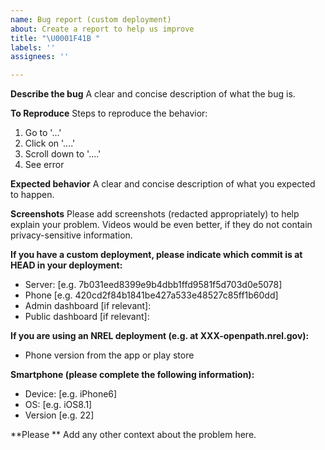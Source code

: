 ```yaml
---
name: Bug report (custom deployment)
about: Create a report to help us improve
title: "\U0001F41B "
labels: ''
assignees: ''

---
```


**Describe the bug**
A clear and concise description of what the bug is.

**To Reproduce**
Steps to reproduce the behavior:
1. Go to '...'
2. Click on '....'
3. Scroll down to '....'
4. See error

**Expected behavior**
A clear and concise description of what you expected to happen.

**Screenshots**
Please add screenshots (redacted appropriately) to help explain your problem. Videos would be even better, if they do not contain privacy-sensitive information.

**If you have a custom deployment, please indicate which commit is at HEAD in your deployment:**
 - Server: [e.g. 7b031eed8399e9b4dbb1ffd9581f5d703d0e5078]
 - Phone [e.g. 420cd2f84b1841be427a533e48527c85ff1b60dd]
 - Admin dashboard [if relevant]:
 - Public dashboard [if relevant]:

**If you are using an NREL deployment (e.g. at XXX-openpath.nrel.gov):**
- Phone version from the app or play store

**Smartphone (please complete the following information):**
 - Device: [e.g. iPhone6]
 - OS: [e.g. iOS8.1]
 - Version [e.g. 22]

**Please **
Add any other context about the problem here.
